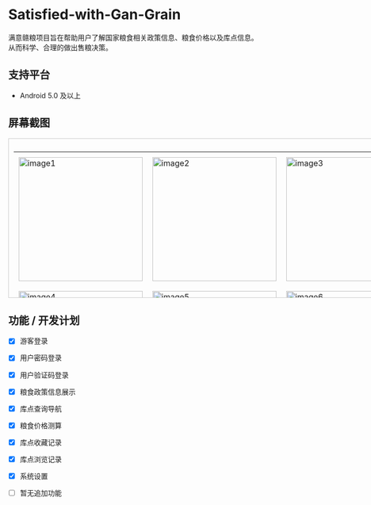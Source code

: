 # Satisfied-with-Gan-Grain
满意赣粮项目旨在帮助用户了解国家粮食相关政策信息、粮食价格以及库点信息。从而科学、合理的做出售粮决策。
## 支持平台
- Android 5.0 及以上
## 屏幕截图
<div style="width: 800px; height: 300px; overflow: auto; padding: 10px; border: 1px solid #ccc;">
  <table style="border-collapse: collapse;">
    <tr>
      <td style="padding: 10px;"><img src="https://github.com/user-attachments/assets/43c7f079-cba4-4ba0-8b18-2153e8902b19" alt="image1" width="250" /></td>
      <td style="padding: 10px;"><img src="https://github.com/user-attachments/assets/98dd3a72-20b7-4274-90db-516e05e7a20e" alt="image2" width="250" /></td>
      <td style="padding: 10px;"><img src="https://github.com/user-attachments/assets/62b4475d-2280-4d80-89a2-a9a57dfa90d2" alt="image3" width="250" /></td>
    </tr>
    <tr>
      <td style="padding: 10px;"><img src="https://github.com/user-attachments/assets/bad934d0-1724-45df-a3b3-7c324050993c" alt="image4" width="250" /></td>
      <td style="padding: 10px;"><img src="https://github.com/user-attachments/assets/084725c0-0c6c-4469-aca8-1a0b3fceb0f5" alt="image5" width="250" /></td>
      <td style="padding: 10px;"><img src="https://github.com/user-attachments/assets/d7305b9b-48c2-48c4-9fb6-b2868a4d8bc1" alt="image6" width="250" /></td>
    </tr>
    <tr>
      <td style="padding: 10px;"><img src="https://github.com/user-attachments/assets/e5bdab7b-0dea-4a0e-8e55-32edd6ea0b28" alt="image7" width="250" /></td>
      <td style="padding: 10px;"><img src="https://github.com/user-attachments/assets/e6498269-8fa0-4a4f-9cda-c6ba3da14ab0" alt="image8" width="250" /></td>
      <td style="padding: 10px;"></td>
    </tr>
  </table>
</div>

## 功能 / 开发计划
- [x] 游客登录
- [x] 用户密码登录
- [x] 用户验证码登录
- [x] 粮食政策信息展示
- [x] 库点查询导航
- [x] 粮食价格测算
- [x] 库点收藏记录
- [x] 库点浏览记录
- [x] 系统设置
- [ ] 暂无追加功能

